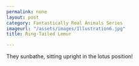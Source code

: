 ```yaml
---
permalink: none
layout: post
category: Fantastically Real Animals Series
imageurl: "/assets/images/Illustration6.jpg"
title: Ring-Tailed Lemur

---
```


They sunbathe, sitting upright in the lotus position!
